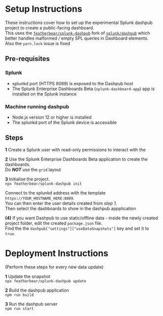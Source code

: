 # Setup Instructions

These instructions cover how to set up the experimental Splunk dashpub project to create a public-facing dashboard.  
This uses the [`featherbear/splunk-dashpub`](https://github.com/featherbear/splunk-dashpub) fork of [`splunk/dashpub`](https://github.com/splunk/dashpub) which better handles malformed / empty SPL queries in Dashboard elements.  
Also the `yarn.lock` issue is fixed

## Pre-requisites

### Splunk

* splunkd port (HTTPS 8089) is exposed to the Dashpub host
* The Splunk Enterprise Dashboards Beta (`splunk-dashboard-app`) app is installed on the Splunk instance

### Machine running dashpub 

* Node.js version 12 or higher is installed
* The splunkd port of the Splunk device is accessible

## Steps

**1** Create a Splunk user with read-only permissions to interact with the

**2** Use the Splunk Enterprise Dashboards Beta application to create the dashboards.  
Do ___NOT___ use the `grid` layout

**3** Initialise the project.  
`npx featherbear/splunk-dashpub init`  

Connect to the splunkd address with the template `https://YOUR_HOSTNAME_HERE:8089`.  
You can then enter the user details created from _step 1_.  
Then select the dashboards to show in the dashpub appplication

**(4)** If you want Dashpub to use static/offline data - inside the newly created project folder, edit the created `package.json` file.  
Find the the `dashpub["settings"]["useDataSnapshots"]` key and set it to `true`.

# Deployment Instructions

(Perform these steps for every new data update)

**1** Update the snapshot  
`npx featherbear/splunk-dashpub update`  

**2** Build the dashpub application  
`npm run build`

**3** Run the dashpub server  
`npm run start`
